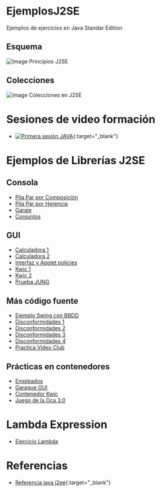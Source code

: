 # EjemplosJ2SE
Ejemplos de ejercicios en Java Standar Edition

## Esquema
![Image Principios J2SE](https://i.pinimg.com/originals/4c/02/09/4c0209e67b222509e094018cfdeca04e.jpg)

## Colecciones
![image Colecciones en J2SE](https://i.pinimg.com/originals/ca/ff/64/caff64b0af5ca89b0ee44b8976174b4b.jpg)

# Sesiones de video formación
* [![Primera sesión JAVA](https://img.youtube.com/vi/xc2O2PPW7Fc/0.jpg)](https://youtu.be/xc2O2PPW7Fc "Primera Sesión JAVA"){:target="_blank"}

# Ejemplos de Librerías J2SE

## Consola
* [Pila Par por Composición](bea/PilaInterfazComposicion/)
* [Pila Par por Herencia](bea/PilaInterfazHerencia/)
* [Garaje](bea/garaje/)
* [Conjuntos](bea/CONJUNTO/)

## GUI
* [Calculadora 1](bea/CalculadoraFlowLayout/)
* [Calculadora 2](bea/CalculadoraGridLayout/)
* [Interfaz y Applet policies](alef/UNED_2012/Prueba_interfaz/)
* [Kwic 1](bea/kwic/)
* [Kwic 2](bea/prKWIC/)
* [Prueba JUNG](bea/PruebaJUNG/)

## Más código fuente
* [Ejemplo Swing con BBDD](bea/comercio/)
* [Disconformidades 1](bea/Disconformidades_j2se/)
* [Disconformidades 2](bea/disconformidades_j2se2/)
* [Disconformidades 3](bea/Disconformidades_grego/)
* [Disconformidades 4](bea/Disconformidades_Maria/)
* [Practica Video Club](bea/PracticaVideoClub/)

## Prácticas en contenedores
* [Empleados](bea/MavenDocker/empleados/)
* [Garague GUI](bea/MavenDocker/garajeGUI/)
* [Contenedor Kwic](bea/MavenDocker/kwic/)
* [Juego de la Oca 3.0](bea/MavenDocker/Oca_v3/)

# Lambda Expression
* [Ejercicio Lambda](bea/MavenDocker/lambda-expression/)
# Referencias
* [Referencia java j2ee](https://docs.oracle.com/javaee/7/tutorial/index.html){:target="_blank"}